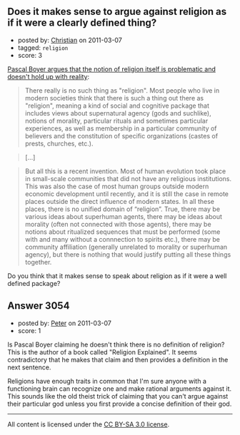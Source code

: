 ## Does it makes sense to argue against religion as if it were a clearly defined thing?

- posted by: [Christian](https://stackexchange.com/users/-1/1210-christian) on 2011-03-07
- tagged: `religion`
- score: 3

[Pascal Boyer argues that the notion of religion itself is problematic and doesn't hold up with reality][1]:
>There really is no such thing as "religion". Most people who live in modern societies think that there is such a thing out there as "religion", meaning a kind of social and cognitive package that includes views about supernatural agency (gods and suchlike), notions of morality, particular rituals and sometimes particular experiences, as well as membership in a particular community of believers and the constitution of specific organizations (castes of prests, churches, etc.).

>[...]

>But all this is a recent invention. Most of human evolution took place in small-scale communities that did not have any religious institutions. This was also the case of most human groups outside modern economic development until recently, and it is still the case in remote places outside the direct influence of modern states. In all these places, there is no unified domain of “religion”. True, there may be various ideas about superhuman agents, there may be ideas about morality (often not connected with those agents), there may be notions about ritualized sequences that must be performed (some with and many without a connnection to spirits etc.), there may be community affiliation (generally unrelated to morality or superhuman agency), but there is nothing that would justify putting all these things together.

Do you think that it makes sense to speak about religion as if it were a well defined package?


  [1]: http://unreasonablefaith.com/2011/03/09/does-religion-exist/


## Answer 3054

- posted by: [Peter](https://stackexchange.com/users/-1/168-peter) on 2011-03-07
- score: 1

Is Pascal Boyer claiming he doesn't think there is no definition of religion? This is the author of a book called "Religion Explained". It seems contradictory that he makes that claim and then provides a definition in the next sentence. 

Religions have enough traits in common that I'm sure anyone with a functioning brain can recognize one and make rational arguments against it. This sounds like the old theist trick of claiming that you can't argue against their particular god unless you first provide a concise definition of their god.



---

All content is licensed under the [CC BY-SA 3.0 license](https://creativecommons.org/licenses/by-sa/3.0/).
